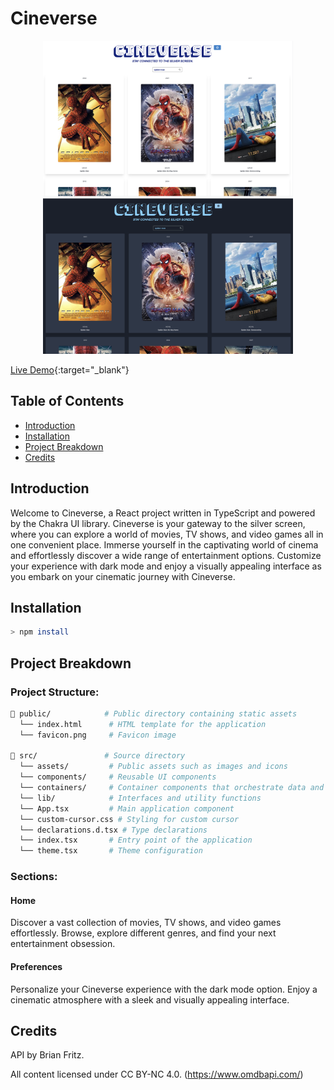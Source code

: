 # Cineverse

<p align="center">
  <img src="https://github.com/catvasion/cineverse/blob/main/public/screens/screen01.png" alt="preview" width="400">
  <img src="https://github.com/catvasion/cineverse/blob/main/public/screens/screen02.png" alt="preview" width="400">  
</p>

 [Live Demo](https://catvasion.github.io/cineverse/){:target="_blank"}

    
 


## Table of Contents
- [Introduction](#introduction)
- [Installation](#installation)
- [Project Breakdown](#project-breakdown)
- [Credits](#credits)

## Introduction
Welcome to Cineverse, a React project written in TypeScript and powered by the Chakra UI library. Cineverse is your gateway to the silver screen, where you can explore a world of movies, TV shows, and video games all in one convenient place. Immerse yourself in the captivating world of cinema and effortlessly discover a wide range of entertainment options. Customize your experience with dark mode and enjoy a visually appealing interface as you embark on your cinematic journey with Cineverse.

## Installation 
```sh
> npm install 
```
## Project Breakdown

### Project Structure:
```sh
📂 public/            # Public directory containing static assets
  └── index.html      # HTML template for the application
  └── favicon.png     # Favicon image

📂 src/               # Source directory
  └── assets/         # Public assets such as images and icons
  └── components/     # Reusable UI components
  └── containers/     # Container components that orchestrate data and UI
  └── lib/            # Interfaces and utility functions
  └── App.tsx         # Main application component
  └── custom-cursor.css # Styling for custom cursor
  └── declarations.d.tsx # Type declarations
  └── index.tsx       # Entry point of the application
  └── theme.tsx       # Theme configuration

```

### Sections:

#### Home

Discover a vast collection of movies, TV shows, and video games effortlessly. Browse, explore different genres, and find your next entertainment obsession.

#### Preferences

Personalize your Cineverse experience with the dark mode option. Enjoy a cinematic atmosphere with a sleek and visually appealing interface.


## Credits

API by Brian Fritz.

All content licensed under CC BY-NC 4.0.
(https://www.omdbapi.com/)


